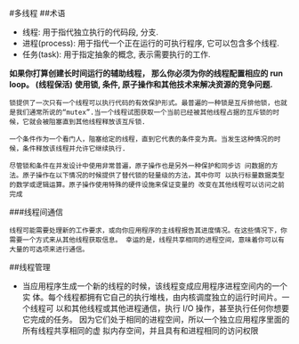 #多线程
##术语
* 线程: 用于指代独立执行的代码段, 分支.
* 进程(process): 用于指代一个正在运行的可执行程序, 它可以包含多个线程.
* 任务(task): 用于指定抽象的概念, 表示需要执行的工作.

**如果你打算创建长时间运行的辅助线程， 那么你必须为你的线程配置相应的 run loop。 (线程保活)**
**使用锁, 条件, 原子操作和其他技术来解决资源的竞争问题.**

```
锁提供了一次只有一个线程可以执行代码的有效保护形式。最普遍的一种锁是互斥排他锁，也就是我们通常所说的“mutex”.当一个线程试图获取一个当前已经被其他线程占据的互斥锁的时候，它就会被阻塞直到其他线程释放该互斥锁.

一个条件作为一个看门人，阻塞给定的线程，直到它代表的条件变为真。当发生这种情况的时候，条件释放该线程并允许它继续执行.

尽管锁和条件在并发设计中使用非常普遍，原子操作也是另外一种保护和同步访 问数据的方法。原子操作在以下情况的时候提供了替代锁的轻量级的方法，其中你可 以执行标量数据类型的数学或逻辑运算。原子操作使用特殊的硬件设施来保证变量的 改变在其他线程可以访问之前完成 

```

###线程间通信

```
线程可能需要处理新的工作要求，或向你应用程序的主线程报告其进度情况。在这些情况下，你需要一个方式来从其他线程获取信息。 幸运的是，线程共享相同的进程空间，意味着你可以有大量的可选项来进行通信。 

```

##线程管理

* 当应用程序生成一个新的线程的时候，该线程变成应用程序进程空间内的一个实 体。每个线程都拥有它自己的执行堆栈，由内核调度独立的运行时间片。一个线程可 以和其他线程或其他进程通信，执行 I/O 操作，甚至执行任何你想要它完成的任务。 因为它们处于相同的进程空间，所以一个独立应用程序里面的所有线程共享相同的虚 拟内存空间，并且具有和进程相同的访问权限 


